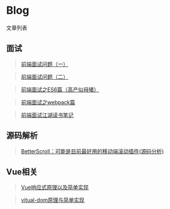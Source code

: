# Blog


文章列表
## 面试
> [前端面试问题（一）](https://github.com/skychenbo/interviewr/issues/1)

> [前端面试问题（二）](https://github.com/skychenbo/interviewr/issues/2)

> [前端面试之ES6篇（高产似母猪）](https://github.com/skychenbo/interviewr/issues/3)

> [前端面试之webpack篇](https://github.com/skychenbo/interviewr/issues/4)

> [前端面试江湖读书笔记](https://github.com/skychenbo/Blog/issues/8)

## 源码解析
> [BetterScroll：可能是目前最好用的移动端滚动插件(源码分析)](https://github.com/skychenbo/Blog/issues/6)

## Vue相关
> [Vue响应式原理以及简单实现](https://github.com/skychenbo/Blog/issues/9)

> [vitual-dom原理与简单实现](https://github.com/skychenbo/Blog/issues/7)
